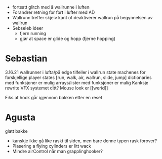 - fortsatt glitch med å wallrunne i luften
- Forandrer retning for fort i lufter med AD
- Wallrunn treffer skjeiv kant of deaktiverer wallrun på begynnelsen av wallrun
- Sebseleb ideer
	- fjern running
	- gjør at space er glide og hopp (fjerne hopping)

# Sebastian
3.16.21
wallrunner i lufta/på edge tilfeller i wallrun
state machenes for forskjellige player states [run, walk, air, wallrun, slide, jump]
dictionaries med funksjoner er mulig
arrays/lister med funksjoner er mulig
	Kanksje rewrite VFX systemet ditt?
Mouse look er [[werid]]

Fiks at hook går igjennom bakken etter en reset

# Agusta
glatt bakke
- kanskje ikke gå like raskt til siden, men bare denne typen rask forover?
- Plasering a flying cylinders er litt wack
- Mindre airControl når man grapplinghooker?


